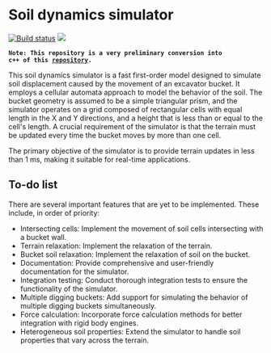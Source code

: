# Soil dynamics simulator

[![Build status](https://github.com/KennyVilella/soil_dynamics_cpp/workflows/CI/badge.svg)](https://github.com/KennyVilella/soil_dynamics_cpp/actions)
[![](https://img.shields.io/badge/docs-main-blue.svg)][docs-main]

<code><b>Note:
This repository is a very preliminary conversion into c++ of this [repository](https://github.com/KennyVilella/soil_dynamics_julia).</b></code>

This soil dynamics simulator is a fast first-order model designed to simulate soil displacement caused by the movement of an excavator bucket.
It employs a cellular automata approach to model the behavior of the soil.
The bucket geometry is assumed to be a simple triangular prism, and the simulator operates on a grid composed of rectangular cells with equal length in the X and Y directions, and a height that is less than or equal to the cell's length.
A crucial requirement of the simulator is that the terrain must be updated every time the bucket moves by more than one cell.

The primary objective of the simulator is to provide terrain updates in less than 1 ms, making it suitable for real-time applications.

## To-do list

There are several important features that are yet to be implemented.
These include, in order of priority:

- Intersecting cells: Implement the movement of soil cells intersecting with a bucket wall.
- Terrain relaxation: Implement the relaxation of the terrain.
- Bucket soil relaxation: Implement the relaxation of soil on the bucket.
- Documentation: Provide comprehensive and user-friendly documentation for the simulator.
- Integration testing: Conduct thorough integration tests to ensure the functionality of the simulator.
- Multiple digging buckets: Add support for simulating the behavior of multiple digging buckets simultaneously.
- Force calculation: Incorporate force calculation methods for better integration with rigid body engines.
- Heterogeneous soil properties: Extend the simulator to handle soil properties that vary across the terrain.

[docs-main]: https://kennyvilella.github.io/soil_dynamics_cpp/
